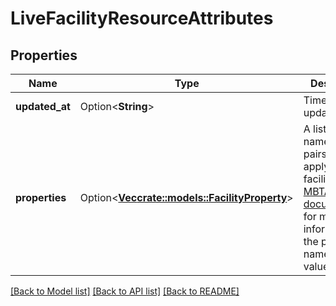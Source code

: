 # LiveFacilityResourceAttributes

## Properties

Name | Type | Description | Notes
------------ | ------------- | ------------- | -------------
**updated_at** | Option<**String**> | Time of last update | [optional]
**properties** | Option<[**Vec<crate::models::FacilityProperty>**](FacilityProperty.md)> | A list of name/value pairs that apply to the facility. See [MBTA's facility documentation](https://www.mbta.com/developers/gtfs/f#facilities_properties_definitions) for more information on the possible names and values. | [optional]

[[Back to Model list]](../README.md#documentation-for-models) [[Back to API list]](../README.md#documentation-for-api-endpoints) [[Back to README]](../README.md)


